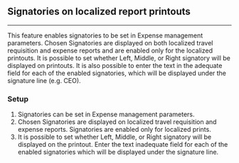 
## **Signatories on localized report printouts**
---

This feature enables signatories to be set in Expense management parameters. Chosen Signatories are displayed on both localized travel requisition and expense reports and are enabled only for the localized printouts. It is possible to set whether Left, Middle, or Right signatory will be displayed on printouts. It is also possible to enter the text in the adequate field for each of the enabled signatories, which will be displayed under the signature line (e.g. CEO).

### Setup

1. Signatories can be set in Expense management parameters. 
2. Chosen Signatories are displayed on localized travel requisition and expense reports. Signatories are enabled only for localized prints.
3. It is possible to set whether Left, Middle, or Right signatory will be displayed on the printout. Enter the text inadequate field for each of the enabled signatories which will be displayed under the signature line.